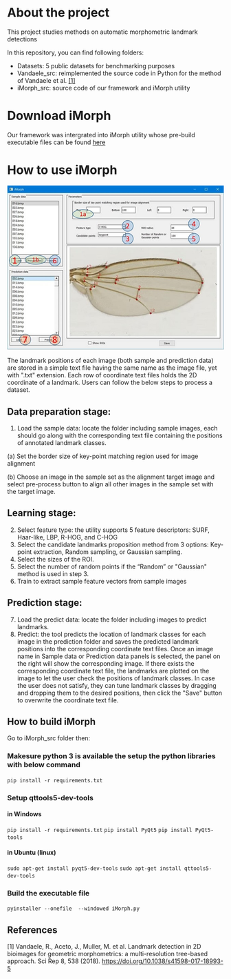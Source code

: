 # About the project
This project studies methods on automatic morphometric landmark detections

In this repository, you can find following folders:

* Datasets: 5 public datasets for benchmarking purposes
* Vandaele_src: reimplemented the source code in Python for the method of Vandaele et al. [[1]](#1) 
* iMorph_src: source code of our framework and iMorph utility

# Download iMorph
Our framework was intergrated into iMorph utility whose pre-build executable files can be found [here](https://drive.google.com/drive/folders/1bJopUqd8p2xvp6Wr5J6yC8mOQChQmgP6)
# How to use iMorph

![GUI of iMorph](./gui.png)

The landmark positions of each image (both sample and prediction data) are stored in a simple text file having the same name as the image
file, yet with ".txt" extension. Each row of coordinate text files holds the 2D coordinate of a landmark. Users can follow the below steps to process a dataset.

## Data preparation stage:
1. Load the sample data: locate the folder including sample images, each should go along with the corresponding text file
containing the positions of annotated landmark classes.

(a) Set the border size of key-point matching region used for image alignment

(b) Choose an image in the sample set as the alignment target image and select pre-process button to align all other
images in the sample set with the target image.
## Learning stage:

2. Select feature type: the utility supports 5 feature descriptors: SURF, Haar-like, LBP, R-HOG, and C-HOG
3. Select the candidate landmarks proposition method from 3 options: Key-point extraction, Random sampling, or Gaussian
sampling.
4. Select the sizes of the ROI.
5. Select the number of random points if the “Random” or "Gaussian" method is used in step 3.
6. Train to extract sample feature vectors from sample images
   
## Prediction stage:
7. Load the predict data: locate the folder including images to predict landmarks.
8. Predict: the tool predicts the location of landmark classes for each image in the prediction folder and saves the predicted
landmark positions into the corresponding coordinate text files.
Once an image name in Sample data or Prediction data panels is selected, the panel on the right will show the corresponding
image. If there exists the corresponding coordinate text file, the landmarks are plotted on the image to let the user check the
positions of landmark classes. In case the user does not satisfy, they can tune landmark classes by dragging and dropping them
to the desired positions, then click the "Save" button to overwrite the coordinate text file.

## How to build iMorph
Go to iMorph_src folder then:
### Makesure python 3 is available the setup the python libraries with below command
`pip install -r requirements.txt`

### Setup qttools5-dev-tools
#### in Windows
`pip install -r requirements.txt`
`pip install PyQt5`
`pip install PyQt5-tools`
#### in Ubuntu (linux)
`sudo apt-get install pyqt5-dev-tools`
`sudo apt-get install qttools5-dev-tools`

### Build the executable file
`pyinstaller --onefile  --windowed iMorph.py`

## References
<a id="1">[1]</a> 
Vandaele, R., Aceto, J., Muller, M. et al. Landmark detection in 2D bioimages for geometric morphometrics: a multi-resolution tree-based approach. Sci Rep 8, 538 (2018). https://doi.org/10.1038/s41598-017-18993-5